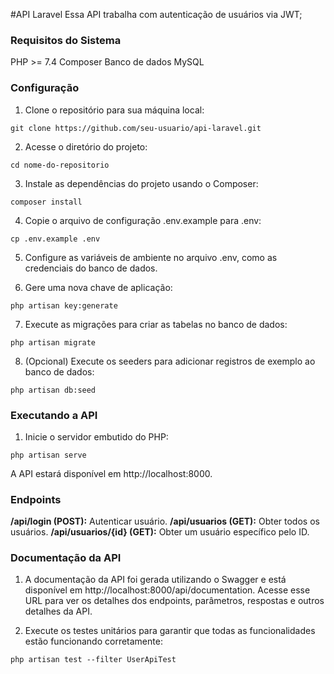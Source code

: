 #API Laravel
Essa API trabalha com autenticação de usuários via JWT;

### Requisitos do Sistema
PHP >= 7.4
Composer
Banco de dados MySQL
### Configuração
1.  Clone o repositório para sua máquina local:


`git clone https://github.com/seu-usuario/api-laravel.git`

2.  Acesse o diretório do projeto:


`cd nome-do-repositorio`

3. Instale as dependências do projeto usando o Composer:

`composer install`

4. Copie o arquivo de configuração .env.example para .env:

`cp .env.example .env`

5.   Configure as variáveis de ambiente no arquivo .env, como as credenciais do banco de dados.

6.  Gere uma nova chave de aplicação:

`php artisan key:generate`

7.  Execute as migrações para criar as tabelas no banco de dados:

`php artisan migrate`

8.  (Opcional) Execute os seeders para adicionar registros de exemplo ao banco de dados:

`php artisan db:seed`

### Executando a API
1. Inicie o servidor embutido do PHP:

`php artisan serve`

A API estará disponível em http://localhost:8000.

### Endpoints
**/api/login (POST):** Autenticar usuário.
**/api/usuarios (GET):** Obter todos os usuários.
**/api/usuarios/{id} (GET):** Obter um usuário específico pelo ID.

### Documentação da API
1. A documentação da API foi gerada utilizando o Swagger e está disponível em http://localhost:8000/api/documentation. Acesse esse URL para ver os detalhes dos endpoints, parâmetros, respostas e outros detalhes da API.

2. Execute os testes unitários para garantir que todas as funcionalidades estão funcionando corretamente:

`php artisan test --filter UserApiTest`
